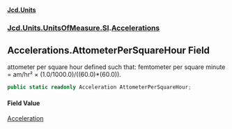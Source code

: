 #### [Jcd.Units](index.md 'index')

### [Jcd.Units.UnitsOfMeasure.SI](Jcd.Units.UnitsOfMeasure.SI.md 'Jcd.Units.UnitsOfMeasure.SI').[Accelerations](Accelerations.md 'Jcd.Units.UnitsOfMeasure.SI.Accelerations')

## Accelerations.AttometerPerSquareHour Field

attometer per square hour defined such that: femtometer per square minute = am/hr² × (1.0/1000.0)/((60.0)*(60.0)).

```csharp
public static readonly Acceleration AttometerPerSquareHour;
```

#### Field Value

[Acceleration](Acceleration.md 'Jcd.Units.UnitTypes.Acceleration')